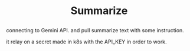 # <p align="center">**Summarize**</p>

connecting to Gemini API. and pull summarize text with some instruction.

it relay on a secret made in k8s with the API_KEY in order to work.
